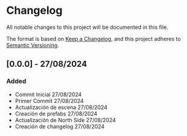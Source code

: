 # Changelog

All notable changes to this project will be documented in this file.

The format is based on [Keep a Changelog](https://keepachangelog.com/en/1.1.0/),
and this project adheres to [Semantic Versioning](https://semver.org/spec/v2.0.0.html).

## [0.0.0] - 27/08/2024

### Added

- Commit Inicial 27/08/2024
- Primer Commit 27/08/2024
- Actualización de escena 27/08/2024
- Creación de prefabs 27/08/2024
- Actualización de North Side 27/08/2024
- Creación de changelog 27/08/2024
